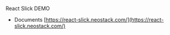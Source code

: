 React Slick DEMO
- Documents [https://react-slick.neostack.com/](https://react-slick.neostack.com/)
